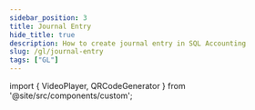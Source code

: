 ```yaml
---
sidebar_position: 3
title: Journal Entry 
hide_title: true
description: How to create journal entry in SQL Accounting
slug: /gl/journal-entry
tags: ["GL"]
---
```


import { VideoPlayer, QRCodeGenerator } from '@site/src/components/custom';

<QRCodeGenerator url="https://www.youtube.com/embed/I5TC0re1fxQ?autoplay=1" />

<VideoPlayer 
  videoId="I5TC0re1fxQ" 
    title="Journal Entry"
/>
 
 
